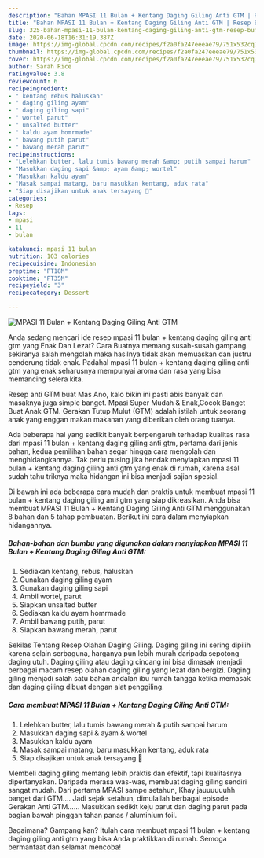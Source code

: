 ```yaml
---
description: "Bahan MPASI 11 Bulan + Kentang Daging Giling Anti GTM | Resep Bumbu MPASI 11 Bulan + Kentang Daging Giling Anti GTM Yang Enak Dan Lezat"
title: "Bahan MPASI 11 Bulan + Kentang Daging Giling Anti GTM | Resep Bumbu MPASI 11 Bulan + Kentang Daging Giling Anti GTM Yang Enak Dan Lezat"
slug: 325-bahan-mpasi-11-bulan-kentang-daging-giling-anti-gtm-resep-bumbu-mpasi-11-bulan-kentang-daging-giling-anti-gtm-yang-enak-dan-lezat
date: 2020-06-18T16:31:19.387Z
image: https://img-global.cpcdn.com/recipes/f2a0fa247eeeae79/751x532cq70/mpasi-11-bulan-kentang-daging-giling-anti-gtm-foto-resep-utama.jpg
thumbnail: https://img-global.cpcdn.com/recipes/f2a0fa247eeeae79/751x532cq70/mpasi-11-bulan-kentang-daging-giling-anti-gtm-foto-resep-utama.jpg
cover: https://img-global.cpcdn.com/recipes/f2a0fa247eeeae79/751x532cq70/mpasi-11-bulan-kentang-daging-giling-anti-gtm-foto-resep-utama.jpg
author: Sarah Rice
ratingvalue: 3.8
reviewcount: 6
recipeingredient:
- " kentang rebus haluskan"
- " daging giling ayam"
- " daging giling sapi"
- " wortel parut"
- " unsalted butter"
- " kaldu ayam homrmade"
- " bawang putih parut"
- " bawang merah parut"
recipeinstructions:
- "Lelehkan butter, lalu tumis bawang merah &amp; putih sampai harum"
- "Masukkan daging sapi &amp; ayam &amp; wortel"
- "Masukkan kaldu ayam"
- "Masak sampai matang, baru masukkan kentang, aduk rata"
- "Siap disajikan untuk anak tersayang 🥰"
categories:
- Resep
tags:
- mpasi
- 11
- bulan

katakunci: mpasi 11 bulan 
nutrition: 103 calories
recipecuisine: Indonesian
preptime: "PT18M"
cooktime: "PT35M"
recipeyield: "3"
recipecategory: Dessert

---
```



![MPASI 11 Bulan + Kentang Daging Giling Anti GTM](https://img-global.cpcdn.com/recipes/f2a0fa247eeeae79/751x532cq70/mpasi-11-bulan-kentang-daging-giling-anti-gtm-foto-resep-utama.jpg)

Anda sedang mencari ide resep mpasi 11 bulan + kentang daging giling anti gtm yang Enak Dan Lezat? Cara Buatnya memang susah-susah gampang. sekiranya salah mengolah maka hasilnya tidak akan memuaskan dan justru cenderung tidak enak. Padahal mpasi 11 bulan + kentang daging giling anti gtm yang enak seharusnya mempunyai aroma dan rasa yang bisa memancing selera kita.

Resep anti GTM buat Mas Ano, kalo bikin ini pasti abis banyak dan masaknya juga simple banget. Mpasi Super Mudah &amp; Enak,Cocok Banget Buat Anak GTM. Gerakan Tutup Mulut (GTM) adalah istilah untuk seorang anak yang enggan makan makanan yang diberikan oleh orang tuanya.

Ada beberapa hal yang sedikit banyak berpengaruh terhadap kualitas rasa dari mpasi 11 bulan + kentang daging giling anti gtm, pertama dari jenis bahan, kedua pemilihan bahan segar hingga cara mengolah dan menghidangkannya. Tak perlu pusing jika hendak menyiapkan mpasi 11 bulan + kentang daging giling anti gtm yang enak di rumah, karena asal sudah tahu triknya maka hidangan ini bisa menjadi sajian spesial.


Di bawah ini ada beberapa cara mudah dan praktis untuk membuat mpasi 11 bulan + kentang daging giling anti gtm yang siap dikreasikan. Anda bisa membuat MPASI 11 Bulan + Kentang Daging Giling Anti GTM menggunakan 8 bahan dan 5 tahap pembuatan. Berikut ini cara dalam menyiapkan hidangannya.

<!--inarticleads1-->

##### Bahan-bahan dan bumbu yang digunakan dalam menyiapkan MPASI 11 Bulan + Kentang Daging Giling Anti GTM:

1. Sediakan  kentang, rebus, haluskan
1. Gunakan  daging giling ayam
1. Gunakan  daging giling sapi
1. Ambil  wortel, parut
1. Siapkan  unsalted butter
1. Sediakan  kaldu ayam homrmade
1. Ambil  bawang putih, parut
1. Siapkan  bawang merah, parut


Sekilas Tentang Resep Olahan Daging Giling. Daging giling ini sering dipilih karena selain serbaguna, harganya pun lebih murah daripada sepotong daging utuh. Daging giling atau daging cincang ini bisa dimasak menjadi berbagai macam resep olahan daging giling yang lezat dan bergizi. Daging giling menjadi salah satu bahan andalan ibu rumah tangga ketika memasak dan daging giling dibuat dengan alat penggiling. 

<!--inarticleads2-->

##### Cara membuat MPASI 11 Bulan + Kentang Daging Giling Anti GTM:

1. Lelehkan butter, lalu tumis bawang merah &amp; putih sampai harum
1. Masukkan daging sapi &amp; ayam &amp; wortel
1. Masukkan kaldu ayam
1. Masak sampai matang, baru masukkan kentang, aduk rata
1. Siap disajikan untuk anak tersayang 🥰


Membeli daging giling memang lebih praktis dan efektif, tapi kualitasnya dipertanyakan. Daripada merasa was-was, membuat daging giling sendiri sangat mudah. Dari pertama MPASI sampe setahun, Khay jauuuuuuhh banget dari GTM…. Jadi sejak setahun, dimulailah berbagai episode Gerakan Anti GTM…… Masukkan sedikit keju parut dan daging parut pada bagian bawah pinggan tahan panas / aluminium foil. 

Bagaimana? Gampang kan? Itulah cara membuat mpasi 11 bulan + kentang daging giling anti gtm yang bisa Anda praktikkan di rumah. Semoga bermanfaat dan selamat mencoba!
